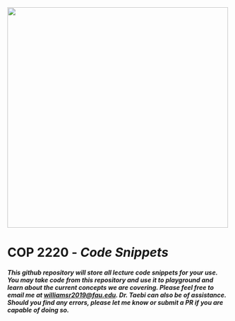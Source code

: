 <img src="https://upload.wikimedia.org/wikipedia/commons/thumb/5/55/Florida_Atlantic_University_monogram_logo.svg/1280px-Florida_Atlantic_University_monogram_logo.svg.png" width="500">

# COP 2220 - _Code Snippets_

##### This github repository will store all lecture code snippets for your use. You may take code from this repository and use it to playground and learn about the current concepts we are covering. Please feel free to email me at <williamsr2019@fau.edu>. Dr. Taebi can also be of assistance. Should you find any errors, please let me know or submit a PR if you are capable of doing so.

